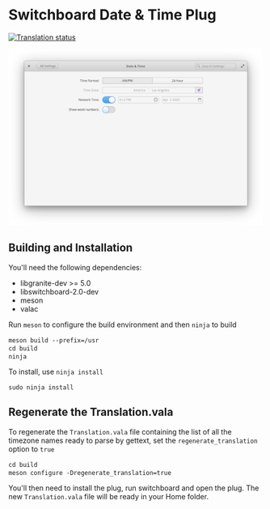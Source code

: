 # Switchboard Date & Time Plug
[![Translation status](https://l10n.elementary.io/widgets/switchboard/-/switchboard-plug-datetime/svg-badge.svg)](https://l10n.elementary.io/engage/switchboard/?utm_source=widget)

![screenshot](data/screenshot.png?raw=true)

## Building and Installation

You'll need the following dependencies:

* libgranite-dev >= 5.0
* libswitchboard-2.0-dev
* meson
* valac

Run `meson` to configure the build environment and then `ninja` to build

    meson build --prefix=/usr
    cd build
    ninja

To install, use `ninja install`

    sudo ninja install

## Regenerate the Translation.vala

To regenerate the `Translation.vala` file containing the list of all the timezone names ready to parse by gettext, set the `regenerate_translation` option to `true`

    cd build
    meson configure -Dregenerate_translation=true

You'll then need to install the plug, run switchboard and open the plug. The new `Translation.vala` file will be ready in your Home folder.
